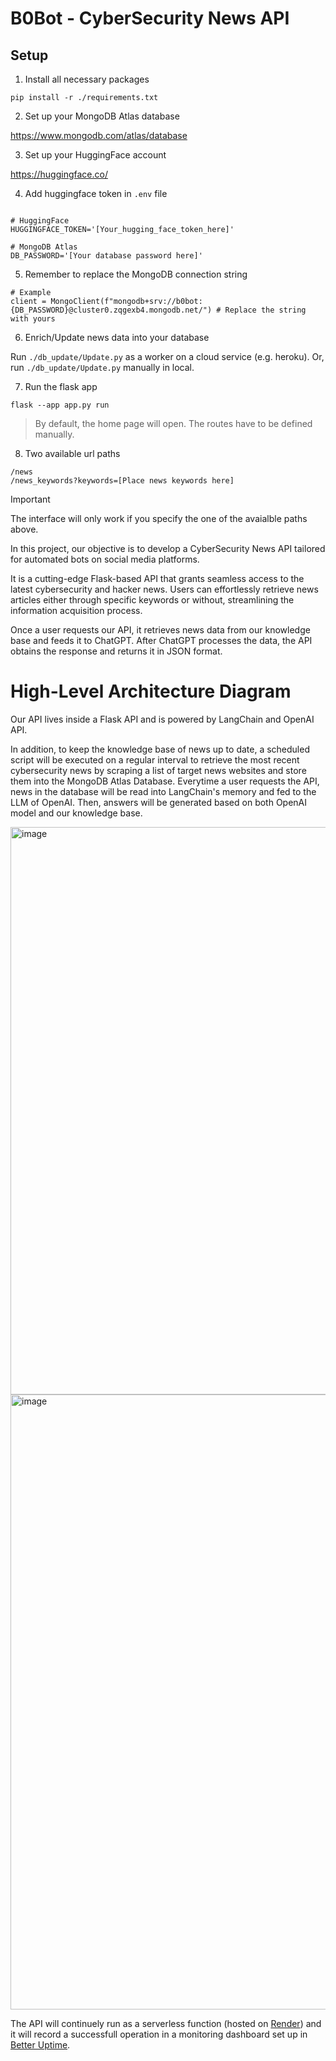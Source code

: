 # B0Bot - CyberSecurity News API

## Setup
1. Install all necessary packages

`pip install -r ./requirements.txt`

2. Set up your MongoDB Atlas database

https://www.mongodb.com/atlas/database

3. Set up your HuggingFace account

https://huggingface.co/


4. Add huggingface token in `.env` file

```

# HuggingFace
HUGGINGFACE_TOKEN='[Your_hugging_face_token_here]'

# MongoDB Atlas
DB_PASSWORD='[Your database password here]'
```

5. Remember to replace the MongoDB connection string

```
# Example
client = MongoClient(f"mongodb+srv://b0bot:{DB_PASSWORD}@cluster0.zqgexb4.mongodb.net/") # Replace the string with yours
```

6. Enrich/Update news data into your database

Run `./db_update/Update.py` as a worker on a cloud service (e.g. heroku).
Or, run `./db_update/Update.py` manually in local.

7. Run the flask app

`flask --app app.py run`

> By default, the home page will open. The routes have to be defined manually.

8. Two available url paths
```
/news
/news_keywords?keywords=[Place news keywords here]
```
> [!IMPORTANT]
> The interface will only work if you specify the one of the avaialble paths above.

In this project, our objective is to develop a CyberSecurity News API tailored for automated bots on social media platforms.

It is a cutting-edge Flask-based API that grants seamless access to the latest cybersecurity and hacker news. Users can effortlessly retrieve news articles either through specific keywords or without, streamlining the information acquisition process.

Once a user requests our API, it retrieves news data from our knowledge base and feeds it to ChatGPT. After ChatGPT processes the data, the API obtains the response and returns it in JSON format.

# High-Level Architecture Diagram

Our API lives inside a Flask API and is powered by LangChain and OpenAI API. 

In addition, to keep the knowledge base of news up to date, a scheduled script will be executed on a regular interval to retrieve the most recent cybersecurity news by scraping a list of target news websites and store them into the MongoDB Atlas Database. Everytime a user requests the API, news in the database will be read into LangChain's memory and fed to the LLM of OpenAI. Then, answers will be generated based on both OpenAI model and our knowledge base.

<img width="908" alt="image" src="https://github.com/CoToYo/b0bot/assets/56789038/218fdf2b-be27-4222-9119-81c3dc5c4e02">

<img width="984" alt="image" src="https://github.com/CoToYo/b0bot/assets/56789038/4e5fe460-a210-46e9-b490-caa02e34c3af">

The API will continuely run as a serverless function (hosted on [Render](https://render.com/)) and it will record a successfull operation in a monitoring dashboard set up in [Better Uptime](https://betterstack.com/better-uptime).
